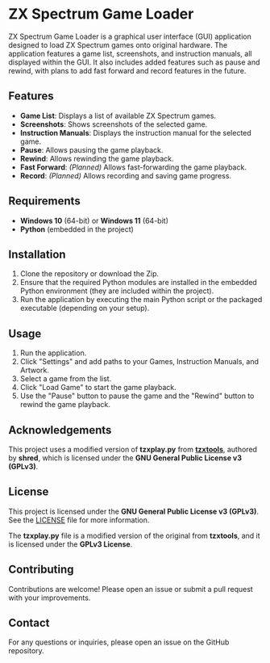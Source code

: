 # ZX Spectrum Game Loader

ZX Spectrum Game Loader is a graphical user interface (GUI) application designed to load ZX Spectrum games onto original hardware. The application features a game list, screenshots, and instruction manuals, all displayed within the GUI. It also includes added features such as pause and rewind, with plans to add fast forward and record features in the future.

## Features
- **Game List**: Displays a list of available ZX Spectrum games.
- **Screenshots**: Shows screenshots of the selected game.
- **Instruction Manuals**: Displays the instruction manual for the selected game.
- **Pause**: Allows pausing the game playback.
- **Rewind**: Allows rewinding the game playback.
- **Fast Forward**: *(Planned)* Allows fast-forwarding the game playback.
- **Record**: *(Planned)* Allows recording and saving game progress.

## Requirements
- **Windows 10** (64-bit) or **Windows 11** (64-bit)
- **Python** (embedded in the project)

## Installation

1. Clone the repository or download the Zip.
2. Ensure that the required Python modules are installed in the embedded Python environment (they are included within the project).
3. Run the application by executing the main Python script or the packaged executable (depending on your setup).

## Usage

1. Run the application.
2. Click "Settings" and add paths to your Games, Instruction Manuals, and Artwork.
3. Select a game from the list.
4. Click "Load Game" to start the game playback.
5. Use the "Pause" button to pause the game and the "Rewind" button to rewind the game playback.

## Acknowledgements

This project uses a modified version of **tzxplay.py** from **[tzxtools](https://github.com/shred/tzxtools)**, authored by **shred**, which is licensed under the **GNU General Public License v3 (GPLv3)**.

## License

This project is licensed under the **GNU General Public License v3 (GPLv3)**. See the [LICENSE](./LICENSE) file for more information.

The **tzxplay.py** file is a modified version of the original from **tzxtools**, and it is licensed under the **GPLv3 License**.

## Contributing

Contributions are welcome! Please open an issue or submit a pull request with your improvements.

## Contact

For any questions or inquiries, please open an issue on the GitHub repository.

